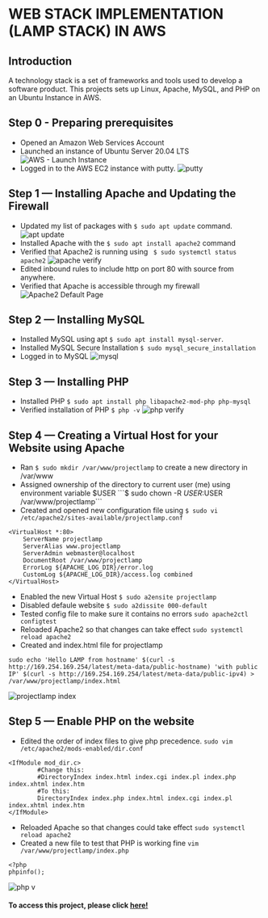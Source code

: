 # WEB STACK IMPLEMENTATION (LAMP STACK) IN AWS

## Introduction
A technology stack is a set of frameworks and tools used to develop a software product. This projects sets up Linux, Apache, MySQL, and PHP on an Ubuntu Instance in AWS.

## Step 0 - Preparing prerequisites
- Opened an Amazon Web Services Account
- Launched an instance of Ubuntu Server 20.04 LTS
![AWS - Launch Instance](https://user-images.githubusercontent.com/20668013/120049794-0bcfa000-c013-11eb-9c42-25ab7012f931.JPG)
- Logged in to the AWS EC2 instance with putty.
![putty](https://user-images.githubusercontent.com/20668013/120050737-ea23e800-c015-11eb-9531-cabff39ada8a.JPG)

## Step 1 — Installing Apache and Updating the Firewall
 - Updated my list of packages with ```$ sudo apt update``` command.
  ![apt update](https://user-images.githubusercontent.com/20668013/120051581-1d1bab00-c019-11eb-8745-3a29a2814f8f.JPG)
 - Installed Apache with the ``` $ sudo apt install apache2 ``` command
 - Verified that Apache2 is running using ``` $ sudo systemctl status apache2```
![apache verify](https://user-images.githubusercontent.com/20668013/120051742-bc40a280-c019-11eb-91d9-0e0c4e29a4a6.JPG)
- Edited inbound rules to include http on port 80 with source from anywhere.
- Verified that Apache is accessible through my firewall
![Apache2 Default Page](https://user-images.githubusercontent.com/20668013/120052120-9916f280-c01b-11eb-9c12-1031a36f38f0.JPG)

## Step 2 — Installing MySQL
- Installed MySQL using apt ```$ sudo apt install mysql-server```.
- Installed MySQL Secure Installation ```$ sudo mysql_secure_installation```
- Logged in to MySQL 
 ![mysql](https://user-images.githubusercontent.com/20668013/120052516-9d440f80-c01d-11eb-8f73-f72f5c5368af.JPG)
 
 ## Step 3 — Installing PHP
- Installed PHP ```$ sudo apt install php libapache2-mod-php php-mysql```
- Verified installation of PHP ```$ php -v```
![php verify](https://user-images.githubusercontent.com/20668013/120052716-7cc88500-c01e-11eb-9c84-6bd0162a594b.JPG)

## Step 4 — Creating a Virtual Host for your Website using Apache
- Ran ```$ sudo mkdir /var/www/projectlamp``` to create a new directory in /var/www
- Assigned ownership of the directory to current user (me) using environment variable $USER ```$ sudo chown -R $USER:$USER /var/www/projectlamp```
- Created and opened new configuration file using ```$ sudo vi /etc/apache2/sites-available/projectlamp.conf```
```
<VirtualHost *:80>
    ServerName projectlamp
    ServerAlias www.projectlamp 
    ServerAdmin webmaster@localhost
    DocumentRoot /var/www/projectlamp
    ErrorLog ${APACHE_LOG_DIR}/error.log
    CustomLog ${APACHE_LOG_DIR}/access.log combined
</VirtualHost> 
```  
- Enabled the new Virtual Host ```$ sudo a2ensite projectlamp``` 
- Disabled defaule website ``` $ sudo a2dissite 000-default ```
- Tested config file to make sure it contains no errors ```sudo apache2ctl configtest```
- Reloaded Apache2 so that changes can take effect ```sudo systemctl reload apache2```
- Created and index.html file for projectlamp   
```
sudo echo 'Hello LAMP from hostname' $(curl -s http://169.254.169.254/latest/meta-data/public-hostname) 'with public IP' $(curl -s http://169.254.169.254/latest/meta-data/public-ipv4) > /var/www/projectlamp/index.html
```
![projectlamp index](https://user-images.githubusercontent.com/20668013/120053247-1b55e580-c021-11eb-831c-7baf27d5662f.JPG)

## Step 5 — Enable PHP on the website
- Edited the order of index files to give php precedence. ```sudo vim /etc/apache2/mods-enabled/dir.conf```
``` 
<IfModule mod_dir.c>
        #Change this:
        #DirectoryIndex index.html index.cgi index.pl index.php index.xhtml index.htm
        #To this:
        DirectoryIndex index.php index.html index.cgi index.pl index.xhtml index.htm
</IfModule>
```
- Reloaded Apache so that changes could take effect ```sudo systemctl reload apache2```
- Created a new file to test that PHP is working fine ```vim /var/www/projectlamp/index.php```
```
<?php
phpinfo();
```
![php v](https://user-images.githubusercontent.com/20668013/120054336-46dbce80-c027-11eb-88aa-1f43d0edffc2.JPG)

#### To access this project, please click [here!](ec2-18-191-149-182.us-east-2.compute.amazonaws.com)
